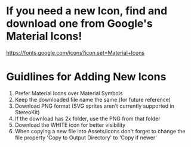 ﻿# If you need a new Icon, find and download one from Google's Material Icons! 
https://fonts.google.com/icons?icon.set=Material+Icons

# Guidlines for Adding New Icons
1.	Prefer Material Icons over Material Symbols
2.	Keep the downloaded file name the same (for future reference)
3.	Download PNG format (SVG sprites aren't currently supported in StereoKit)
4.	If the download has 2x folder, use the PNG from that folder
5.	Download the WHITE icon for better visibility
6.	When copying a new file into Assets/icons don't forget to change the file
	property 'Copy to Output Directory' to 'Copy if newer'